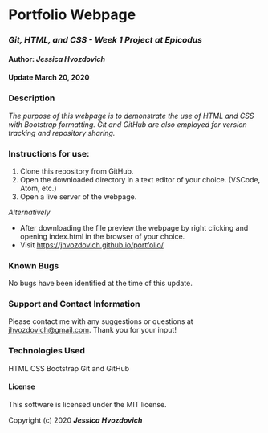 # **Portfolio Webpage**

### _Git, HTML, and CSS - Week 1 Project at Epicodus_

#### Author: **_Jessica Hvozdovich_**
#### Update March 20, 2020

### Description

_The purpose of this webpage is to demonstrate the use of HTML and CSS with Bootstrap formatting. Git and GitHub are also employed for version tracking and repository sharing._

### Instructions for use:

1. Clone this repository from GitHub.
2. Open the downloaded directory in a text editor of your choice.
  (VSCode, Atom, etc.)
3. Open a live server of the webpage.

_Alternatively_
* After downloading the file preview the webpage by right clicking and opening index.html in the browser of your choice.
* Visit https://jhvozdovich.github.io/portfolio/

### Known Bugs

No bugs have been identified at the time of this update.

### Support and Contact Information

Please contact me with any suggestions or questions at jhvozdovich@gmail.com. Thank you for your input!

### Technologies Used

HTML
CSS
Bootstrap
Git and GitHub

#### License

This software is licensed under the MIT license.

Copyright (c) 2020 **_Jessica Hvozdovich_**
